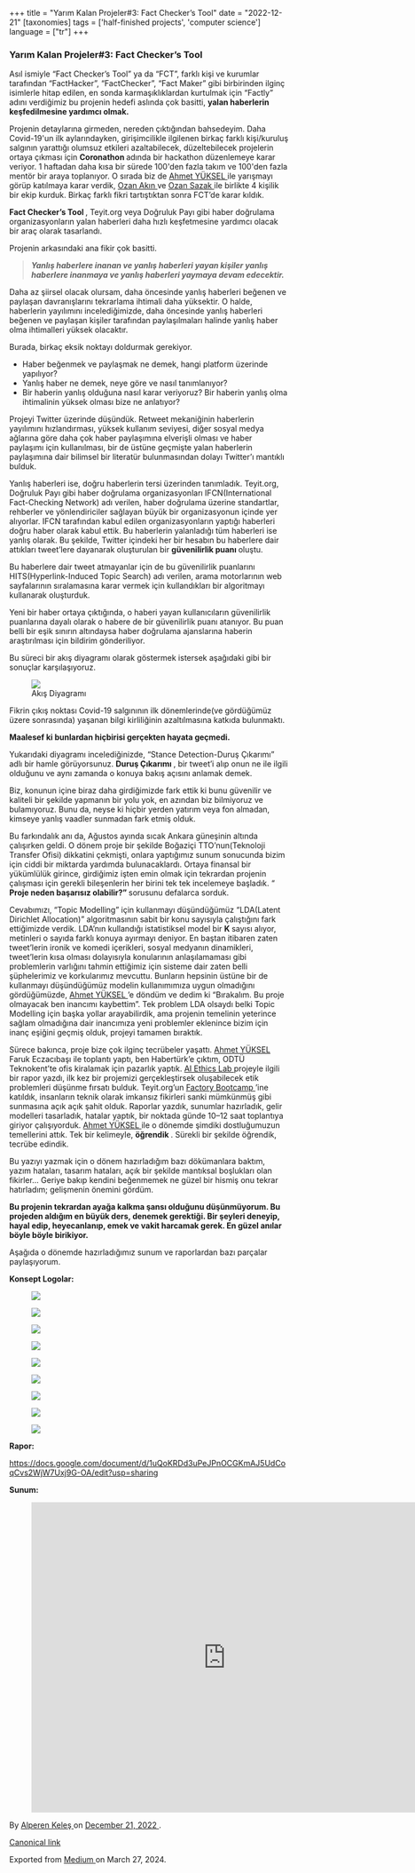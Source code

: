 +++
title = "Yarım Kalan Projeler#3: Fact Checker’s Tool"
date = "2022-12-21"
[taxonomies]
tags = ['half-finished projects', 'computer science']
language = ["tr"]
+++

<article class="h-entry">
 <section class="e-content" data-field="body">
  <section class="section section--body section--first section--last" name="5f0f">
   <div class="section-content">
    <div class="section-inner sectionLayout--insetColumn">
     <h3 class="graf graf--h3 graf--leading graf--title" id="aa06" name="aa06">
      Yarım Kalan Projeler#3: Fact Checker’s Tool
     </h3>
     <p class="graf graf--p graf-after--h3" id="2ef1" name="2ef1">
      Asıl ismiyle “Fact Checker’s Tool” ya da “FCT”, farklı kişi ve kurumlar tarafından “FactHacker”, “FactChecker”, “Fact Maker” gibi birbirinden ilginç isimlerle hitap edilen, en sonda karmaşıklıklardan kurtulmak için “Factly” adını verdiğimiz bu projenin hedefi aslında çok basitti,
      <strong class="markup--strong markup--p-strong">
       yalan haberlerin keşfedilmesine yardımcı olmak.
      </strong>
     </p>
     <p class="graf graf--p graf-after--p" id="0c6a" name="0c6a">
      Projenin detaylarına girmeden, nereden çıktığından bahsedeyim. Daha Covid-19'un ilk aylarındayken, girişimcilikle ilgilenen birkaç farklı kişi/kuruluş salgının yarattığı olumsuz etkileri azaltabilecek, düzeltebilecek projelerin ortaya çıkması için
      <strong class="markup--strong markup--p-strong">
       Coronathon
      </strong>
      adında bir hackathon düzenlemeye karar veriyor. 1 haftadan daha kısa bir sürede 100'den fazla takım ve 100'den fazla mentör bir araya toplanıyor. O sırada biz de
      <a class="markup--user markup--p-user" data-action="show-user-card" data-action-type="hover" data-action-value="3102d6d5f774" data-anchor-type="2" data-href="https://medium.com/u/3102d6d5f774" data-user-id="3102d6d5f774" href="https://medium.com/u/3102d6d5f774" target="_blank">
       Ahmet YÜKSEL
      </a>
      ile yarışmayı görüp katılmaya karar verdik,
      <a class="markup--user markup--p-user" data-action="show-user-card" data-action-type="hover" data-action-value="801f500f487e" data-anchor-type="2" data-href="https://medium.com/u/801f500f487e" data-user-id="801f500f487e" href="https://medium.com/u/801f500f487e" target="_blank">
       Ozan Akın
      </a>
      ve
      <a class="markup--user markup--p-user" data-action="show-user-card" data-action-type="hover" data-action-value="bc40f811ddfc" data-anchor-type="2" data-href="https://medium.com/u/bc40f811ddfc" data-user-id="bc40f811ddfc" href="https://medium.com/u/bc40f811ddfc" target="_blank">
       Ozan Sazak
      </a>
      ile birlikte 4 kişilik bir ekip kurduk. Birkaç farklı fikri tartıştıktan sonra FCT’de karar kıldık.
     </p>
     <p class="graf graf--p graf-after--p" id="ce37" name="ce37">
      <strong class="markup--strong markup--p-strong">
       Fact Checker’s Tool
      </strong>
      , Teyit.org veya Doğruluk Payı gibi haber doğrulama organizasyonların yalan haberleri daha hızlı keşfetmesine yardımcı olacak bir araç olarak tasarlandı.
     </p>
     <p class="graf graf--p graf-after--p" id="8b9b" name="8b9b">
      Projenin arkasındaki ana fikir çok basitti.
     </p>
     <blockquote class="graf graf--blockquote graf-after--p" id="14a9" name="14a9">
      <strong class="markup--strong markup--blockquote-strong">
       <em class="markup--em markup--blockquote-em">
        Yanlış haberlere inanan ve yanlış haberleri yayan kişiler yanlış haberlere inanmaya ve yanlış haberleri yaymaya devam edecektir.
       </em>
      </strong>
     </blockquote>
     <p class="graf graf--p graf-after--blockquote" id="9835" name="9835">
      Daha az şiirsel olacak olursam, daha öncesinde yanlış haberleri beğenen ve paylaşan davranışlarını tekrarlama ihtimali daha yüksektir. O halde, haberlerin yayılımını incelediğimizde, daha öncesinde yanlış haberleri beğenen ve paylaşan kişiler tarafından paylaşılmaları halinde yanlış haber olma ihtimalleri yüksek olacaktır.
     </p>
     <p class="graf graf--p graf-after--p" id="3026" name="3026">
      Burada, birkaç eksik noktayı doldurmak gerekiyor.
     </p>
     <ul class="postList">
      <li class="graf graf--li graf-after--p" id="1628" name="1628">
       Haber beğenmek ve paylaşmak ne demek, hangi platform üzerinde yapılıyor?
      </li>
      <li class="graf graf--li graf-after--li" id="8b51" name="8b51">
       Yanlış haber ne demek, neye göre ve nasıl tanımlanıyor?
      </li>
      <li class="graf graf--li graf-after--li" id="c4e9" name="c4e9">
       Bir haberin yanlış olduğuna nasıl karar veriyoruz? Bir haberin yanlış olma ihtimalinin yüksek olması bize ne anlatıyor?
      </li>
     </ul>
     <p class="graf graf--p graf-after--li" id="82a8" name="82a8">
      Projeyi Twitter üzerinde düşündük. Retweet mekaniğinin haberlerin yayılımını hızlandırması, yüksek kullanım seviyesi, diğer sosyal medya ağlarına göre daha çok haber paylaşımına elverişli olması ve haber paylaşımı için kullanılması, bir de üstüne geçmişte yalan haberlerin paylaşımına dair bilimsel bir literatür bulunmasından dolayı Twitter’ı mantıklı bulduk.
     </p>
     <p class="graf graf--p graf-after--p" id="de38" name="de38">
      Yanlış haberleri ise, doğru haberlerin tersi üzerinden tanımladık. Teyit.org, Doğruluk Payı gibi haber doğrulama organizasyonları IFCN(International Fact-Checking Network) adı verilen, haber doğrulama üzerine standartlar, rehberler ve yönlendiriciler sağlayan büyük bir organizasyonun içinde yer alıyorlar. IFCN tarafından kabul edilen organizasyonların yaptığı haberleri doğru haber olarak kabul ettik. Bu haberlerin yalanladığı tüm haberleri ise yanlış olarak. Bu şekilde, Twitter içindeki her bir hesabın bu haberlere dair attıkları tweet’lere dayanarak oluşturulan bir
      <strong class="markup--strong markup--p-strong">
       güvenilirlik puanı
      </strong>
      oluştu.
     </p>
     <p class="graf graf--p graf-after--p" id="0fbe" name="0fbe">
      Bu haberlere dair tweet atmayanlar için de bu güvenilirlik puanlarını HITS(Hyperlink-Induced Topic Search) adı verilen, arama motorlarının web sayfalarının sıralamasına karar vermek için kullandıkları bir algoritmayı kullanarak oluşturduk.
     </p>
     <p class="graf graf--p graf-after--p" id="f945" name="f945">
      Yeni bir haber ortaya çıktığında, o haberi yayan kullanıcıların güvenilirlik puanlarına dayalı olarak o habere de bir güvenilirlik puanı atanıyor. Bu puan belli bir eşik sınırın altındaysa haber doğrulama ajanslarına haberin araştırılması için bildirim gönderiliyor.
     </p>
     <p class="graf graf--p graf-after--p" id="6edc" name="6edc">
      Bu süreci bir akış diyagramı olarak göstermek istersek aşağıdaki gibi bir sonuçlar karşılaşıyoruz.
     </p>
     <figure class="graf graf--figure graf-after--p" id="d065" name="d065">
      <img class="graf-image" data-height="1552" data-image-id="1*BU6VfdqFaHGYYPJt_ZjF0w.png" data-width="2750" src="https://cdn-images-1.medium.com/max/800/1*BU6VfdqFaHGYYPJt_ZjF0w.png"/>
      <figcaption class="imageCaption">
       Akış Diyagramı
      </figcaption>
     </figure>
     <p class="graf graf--p graf-after--figure" id="144e" name="144e">
      Fikrin çıkış noktası Covid-19 salgınının ilk dönemlerinde(ve gördüğümüz üzere sonrasında) yaşanan bilgi kirliliğinin azaltılmasına katkıda bulunmaktı.
     </p>
     <p class="graf graf--p graf-after--p" id="9e90" name="9e90">
      <strong class="markup--strong markup--p-strong">
       Maalesef ki bunlardan hiçbirisi gerçekten hayata geçmedi.
      </strong>
     </p>
     <p class="graf graf--p graf-after--p" id="9344" name="9344">
      Yukarıdaki diyagramı incelediğinizde, “Stance Detection-Duruş Çıkarımı” adlı bir hamle görüyorsunuz.
      <strong class="markup--strong markup--p-strong">
       Duruş Çıkarımı
      </strong>
      , bir tweet’i alıp onun ne ile ilgili olduğunu ve aynı zamanda o konuya bakış açısını anlamak demek.
     </p>
     <p class="graf graf--p graf-after--p" id="81bb" name="81bb">
      Biz, konunun içine biraz daha girdiğimizde fark ettik ki bunu güvenilir ve kaliteli bir şekilde yapmanın bir yolu yok, en azından biz bilmiyoruz ve bulamıyoruz. Bunu da, neyse ki hiçbir yerden yatırım veya fon almadan, kimseye yanlış vaadler sunmadan fark etmiş olduk.
     </p>
     <p class="graf graf--p graf-after--p" id="7a6a" name="7a6a">
      Bu farkındalık anı da, Ağustos ayında sıcak Ankara güneşinin altında çalışırken geldi. O dönem proje bir şekilde Boğaziçi TTO’nun(Teknoloji Transfer Ofisi) dikkatini çekmişti, onlara yaptığımız sunum sonucunda bizim için ciddi bir miktarda yardımda bulunacaklardı. Ortaya finansal bir yükümlülük girince, girdiğimiz işten emin olmak için tekrardan projenin çalışması için gerekli bileşenlerin her birini tek tek incelemeye başladık. “
      <strong class="markup--strong markup--p-strong">
       Proje neden başarısız olabilir?”
      </strong>
      sorusunu defalarca sorduk.
     </p>
     <p class="graf graf--p graf-after--p" id="56f3" name="56f3">
      Cevabımızı, “Topic Modelling” için kullanmayı düşündüğümüz “LDA(Latent Dirichlet Allocation)” algoritmasının sabit bir konu sayısıyla çalıştığını fark ettiğimizde verdik. LDA’nın kullandığı istatistiksel model bir
      <strong class="markup--strong markup--p-strong">
       K
      </strong>
      sayısı alıyor, metinleri o sayıda farklı konuya ayırmayı deniyor. En baştan itibaren zaten tweet’lerin ironik ve komedi içerikleri, sosyal medyanın dinamikleri, tweet’lerin kısa olması dolayısıyla konularının anlaşılamaması gibi problemlerin varlığını tahmin ettiğimiz için sisteme dair zaten belli şüphelerimiz ve korkularımız mevcuttu. Bunların hepsinin üstüne bir de kullanmayı düşündüğümüz modelin kullanımımıza uygun olmadığını gördüğümüzde,
      <a class="markup--user markup--p-user" data-action="show-user-card" data-action-type="hover" data-action-value="3102d6d5f774" data-anchor-type="2" data-href="https://medium.com/u/3102d6d5f774" data-user-id="3102d6d5f774" href="https://medium.com/u/3102d6d5f774" target="_blank">
       Ahmet YÜKSEL
      </a>
      ’e döndüm ve dedim ki “Bırakalım. Bu proje olmayacak ben inancımı kaybettim”. Tek problem LDA olsaydı belki Topic Modelling için başka yollar arayabilirdik, ama projenin temelinin yeterince sağlam olmadığına dair inancımıza yeni problemler eklenince bizim için inanç eşiğini geçmiş olduk, projeyi tamamen bıraktık.
     </p>
     <p class="graf graf--p graf-after--p" id="997d" name="997d">
      Sürece bakınca, proje bize çok ilginç tecrübeler yaşattı.
      <a class="markup--user markup--p-user" data-action="show-user-card" data-action-type="hover" data-action-value="3102d6d5f774" data-anchor-type="2" data-href="https://medium.com/u/3102d6d5f774" data-user-id="3102d6d5f774" href="https://medium.com/u/3102d6d5f774" target="_blank">
       Ahmet YÜKSEL
      </a>
      Faruk Eczacıbaşı ile toplantı yaptı, ben Habertürk’e çıktım, ODTÜ Teknokent’te ofis kiralamak için pazarlık yaptık.
      <a class="markup--anchor markup--p-anchor" data-href="https://aiethicslab.com" href="https://aiethicslab.com" rel="noopener" target="_blank">
       AI Ethics Lab
      </a>
      projeyle ilgili bir rapor yazdı, ilk kez bir projemizi gerçekleştirsek oluşabilecek etik problemleri düşünme fırsatı bulduk. Teyit.org’un
      <a class="markup--anchor markup--p-anchor" data-href="https://factoryprogram.org" href="https://factoryprogram.org" rel="noopener" target="_blank">
       Factory Bootcamp
      </a>
      ’ine katıldık, insanların teknik olarak imkansız fikirleri sanki mümkünmüş gibi sunmasına açık açık şahit olduk. Raporlar yazdık, sunumlar hazırladık, gelir modelleri tasarladık, hatalar yaptık, bir noktada günde 10–12 saat toplantıya giriyor çalışıyorduk.
      <a class="markup--user markup--p-user" data-action="show-user-card" data-action-type="hover" data-action-value="3102d6d5f774" data-anchor-type="2" data-href="https://medium.com/u/3102d6d5f774" data-user-id="3102d6d5f774" href="https://medium.com/u/3102d6d5f774" target="_blank">
       Ahmet YÜKSEL
      </a>
      ile o dönemde şimdiki dostluğumuzun temellerini attık. Tek bir kelimeyle,
      <strong class="markup--strong markup--p-strong">
       öğrendik
      </strong>
      . Sürekli bir şekilde öğrendik, tecrübe edindik.
     </p>
     <p class="graf graf--p graf-after--p" id="59c9" name="59c9">
      Bu yazıyı yazmak için o dönem hazırladığım bazı dökümanlara baktım, yazım hataları, tasarım hataları, açık bir şekilde mantıksal boşlukları olan fikirler… Geriye bakıp kendini beğenmemek ne güzel bir hismiş onu tekrar hatırladım; gelişmenin önemini gördüm.
     </p>
     <p class="graf graf--p graf-after--p" id="cfe9" name="cfe9">
      <strong class="markup--strong markup--p-strong">
       Bu projenin tekrardan ayağa kalkma şansı olduğunu düşünmüyorum. Bu projeden aldığım en büyük ders, denemek gerektiği. Bir şeyleri deneyip, hayal edip, heyecanlanıp, emek ve vakit harcamak gerek. En güzel anılar böyle böyle birikiyor.
      </strong>
     </p>
     <p class="graf graf--p graf-after--p" id="44f9" name="44f9">
      Aşağıda o dönemde hazırladığımız sunum ve raporlardan bazı parçalar paylaşıyorum.
     </p>
     <p class="graf graf--p graf-after--p" id="a2bf" name="a2bf">
      <strong class="markup--strong markup--p-strong">
       Konsept Logolar:
      </strong>
     </p>
    </div>
    <div class="section-inner sectionLayout--outsetRow" data-paragraph-count="3">
     <figure class="graf graf--figure graf--layoutOutsetRow is-partialWidth graf-after--p" id="6936" name="6936" style="width: 33.333%;">
      <img class="graf-image" data-height="916" data-image-id="1*Yvhs70dtt9gxAokEAgoxSw.png" data-width="936" src="https://cdn-images-1.medium.com/max/400/1*Yvhs70dtt9gxAokEAgoxSw.png"/>
     </figure>
     <figure class="graf graf--figure graf--layoutOutsetRowContinue is-partialWidth graf-after--figure" id="8212" name="8212" style="width: 33.333%;">
      <img class="graf-image" data-height="916" data-image-id="1*1G_me43zHNiTyTwLDYxWng.png" data-is-featured="true" data-width="936" src="https://cdn-images-1.medium.com/max/400/1*1G_me43zHNiTyTwLDYxWng.png"/>
     </figure>
     <figure class="graf graf--figure graf--layoutOutsetRowContinue is-partialWidth graf-after--figure" id="f7f6" name="f7f6" style="width: 33.333%;">
      <img class="graf-image" data-height="916" data-image-id="1*pBxfGxdb4_uaQhgwnLLVZQ.png" data-width="936" src="https://cdn-images-1.medium.com/max/400/1*pBxfGxdb4_uaQhgwnLLVZQ.png"/>
     </figure>
    </div>
    <div class="section-inner sectionLayout--outsetRow" data-paragraph-count="3">
     <figure class="graf graf--figure graf--layoutOutsetRow is-partialWidth graf-after--figure" id="cd49" name="cd49" style="width: 33.333%;">
      <img class="graf-image" data-height="916" data-image-id="1*qpKQovkLyL_d8Tv8Ty7DnA.png" data-width="936" src="https://cdn-images-1.medium.com/max/400/1*qpKQovkLyL_d8Tv8Ty7DnA.png"/>
     </figure>
     <figure class="graf graf--figure graf--layoutOutsetRowContinue is-partialWidth graf-after--figure" id="04d7" name="04d7" style="width: 33.333%;">
      <img class="graf-image" data-height="916" data-image-id="1*KJ7hDQbmnASvKYxgc2BTXg.png" data-width="936" src="https://cdn-images-1.medium.com/max/400/1*KJ7hDQbmnASvKYxgc2BTXg.png"/>
     </figure>
     <figure class="graf graf--figure graf--layoutOutsetRowContinue is-partialWidth graf-after--figure" id="0c1c" name="0c1c" style="width: 33.333%;">
      <img class="graf-image" data-height="916" data-image-id="1*r61K7I-k1vwu0aa4Fi1GYw.png" data-width="936" src="https://cdn-images-1.medium.com/max/400/1*r61K7I-k1vwu0aa4Fi1GYw.png"/>
     </figure>
    </div>
    <div class="section-inner sectionLayout--outsetRow" data-paragraph-count="2">
     <figure class="graf graf--figure graf--layoutOutsetRow is-partialWidth graf-after--figure" id="2cb0" name="2cb0" style="width: 50%;">
      <img class="graf-image" data-height="916" data-image-id="1*W8rG8FweSkqhsZuFnukPbg.png" data-width="936" src="https://cdn-images-1.medium.com/max/600/1*W8rG8FweSkqhsZuFnukPbg.png"/>
     </figure>
     <figure class="graf graf--figure graf--layoutOutsetRowContinue is-partialWidth graf-after--figure" id="1bb2" name="1bb2" style="width: 50%;">
      <img class="graf-image" data-height="916" data-image-id="1*Rd5cQv6Z3q4ECcwgZ0-v9A.png" data-width="936" src="https://cdn-images-1.medium.com/max/600/1*Rd5cQv6Z3q4ECcwgZ0-v9A.png"/>
     </figure>
    </div>
    <div class="section-inner sectionLayout--outsetColumn">
     <figure class="graf graf--figure graf--layoutOutsetCenter graf-after--figure" id="c04a" name="c04a">
      <img class="graf-image" data-height="916" data-image-id="1*VOSvmCy2Vji6uUKiExvMdw.png" data-width="936" src="https://cdn-images-1.medium.com/max/1200/1*VOSvmCy2Vji6uUKiExvMdw.png"/>
     </figure>
    </div>
    <div class="section-inner sectionLayout--insetColumn">
     <p class="graf graf--p graf-after--figure" id="3d01" name="3d01">
      <strong class="markup--strong markup--p-strong">
       Rapor:
      </strong>
     </p>
     <p class="graf graf--p graf-after--p" id="60d4" name="60d4">
      <a class="markup--anchor markup--p-anchor" data-href="https://docs.google.com/document/d/1uQoKRDd3uPeJPnOCGKmAJ5UdCoqCvs2WjW7Uxj9G-OA/edit?usp=sharing" href="https://docs.google.com/document/d/1uQoKRDd3uPeJPnOCGKmAJ5UdCoqCvs2WjW7Uxj9G-OA/edit?usp=sharing" rel="nofollow noopener" target="_blank">
       https://docs.google.com/document/d/1uQoKRDd3uPeJPnOCGKmAJ5UdCoqCvs2WjW7Uxj9G-OA/edit?usp=sharing
      </a>
     </p>
     <p class="graf graf--p graf-after--p" id="52f8" name="52f8">
      <strong class="markup--strong markup--p-strong">
       Sunum:
      </strong>
     </p>
     <figure class="graf graf--figure graf--iframe graf-after--p graf--trailing" id="7dd4" name="7dd4">
      <iframe frameborder="0" height="559" scrolling="no" src="https://docs.google.com/presentation/embed?id=17n8KwAs2lorS_pONGmbEDJCioBhM2Cp9&amp;size=l" width="700">
      </iframe>
     </figure>
    </div>
   </div>
  </section>
 </section>
 <footer>
  <p>
   By
   <a class="p-author h-card" href="https://medium.com/@alpkeles99">
    Alperen Keleş
   </a>
   on
   <a href="https://medium.com/p/c2db010d6655">
    <time class="dt-published" datetime="2022-12-21T13:28:52.547Z">
     December 21, 2022
    </time>
   </a>
   .
  </p>
  <p>
   <a class="p-canonical" href="https://medium.com/@alpkeles99/yar%C4%B1m-kalan-projeler-3-fact-checkers-tool-c2db010d6655">
    Canonical link
   </a>
  </p>
  <p>
   Exported from
   <a href="https://medium.com">
    Medium
   </a>
   on March 27, 2024.
  </p>
 </footer>
</article>
